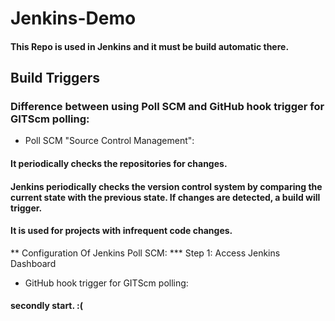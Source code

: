 # Jenkins-Demo
#### This Repo is used in Jenkins and it must be build automatic there.

## Build Triggers
### Difference between using Poll SCM and GitHub hook trigger for GITScm polling:

* Poll SCM "Source Control Management":
 #### It periodically checks the repositories for changes.
 #### Jenkins periodically checks the version control system by comparing the current state with the previous state. If changes are detected, a build will trigger.
 #### It is used for projects with infrequent code changes.
 
 ** Configuration Of Jenkins Poll SCM:
 *** Step 1: Access Jenkins Dashboard
 
 
* GitHub hook trigger for GITScm polling:
 #### secondly start. :(

